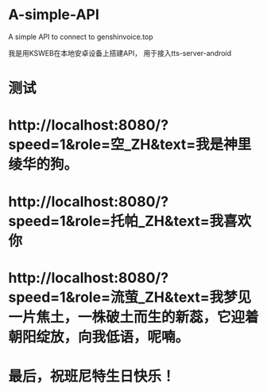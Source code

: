 # A-simple-API
A simple API to connect to genshinvoice.top

我是用KSWEB在本地安卓设备上搭建API，
用于接入tts-server-android
# 测试
 # http://localhost:8080/?speed=1&role=空_ZH&text=我是神里绫华的狗。
 # http://localhost:8080/?speed=1&role=托帕_ZH&text=我喜欢你
 # http://localhost:8080/?speed=1&role=流萤_ZH&text=我梦见一片焦土，一株破土而生的新蕊，它迎着朝阳绽放，向我低语，呢喃。


# 最后，祝班尼特生日快乐！
 
